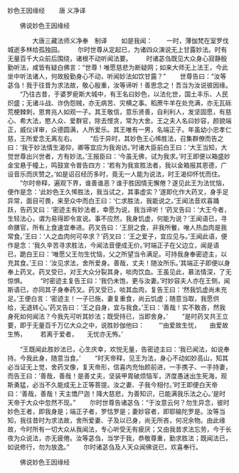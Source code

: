   妙色王因缘经
　　唐 义净译




　　佛说妙色王因缘经

　　　　大唐三藏法师义净奉　制译
　　如是我闻：
　　一时，薄伽梵在室罗伐城逝多林给孤独园。
　　尔时世尊从定起已，为诸四众演说无上甘露妙法。时有无量百千大众前后围绕，诸根不动听闻法要。
　　时诸苾刍既见大众身心寂静殷勤听法，咸皆有疑白佛言：“世尊！唯愿慈悲为断疑网；如来大师无上法王，今此坐中听法诸人，何故殷勤身心不动，听闻妙法如饮甘露？”
　　世尊告曰：“汝等苾刍！我于往昔为求法故，敬心殷重，汝等谛听！善思念之！吾当为汝说彼因缘。
　　“乃往古昔，于婆罗痆斯大城中，有王名曰妙色，以法化世，国土丰乐、人民炽盛；无诸斗战、诈伪怨贼，亦无病苦、灾横之事。稻蔗牛羊在处充满，亦无瓦砾荒梗棘刺，恩育兆人如观一子。其王敬信，意乐贤善，自利利人，发坚固愿，有慈心、希大法，愍人众、爱群官，除去悭贪，常为大舍。王之夫人名曰妙容，颜貌端正，威仪详审，众德圆满，人所爱乐。其王唯有一男，名端正子。年虽幼小忠孝仁慈，王所爱念无离左右。
　　“后于异时，其妙色王心悕胜法，召集群僚而告之曰：‘我于妙法情生渴仰，卿等宜应为我询访。’时诸大臣前白王曰：‘大王当知，大觉世尊出兴世者，方有妙法。’王报臣曰：‘今虽无佛，试为我求。’时王即便以箱盛妙金宝悬于幢上，鸣鼓宣令普告四方：‘若有为我宣胜法者，我以金箱报其恩德，广设音乐而庆赞之。’如是诏召经历多时，竟无一人能为说法，时王渴仰怀忧而住。
　　“尔时帝释，遍观下界，谁善谁恶？谁于胜因情无懈倦？遂见此王为法忧恼，便作是念：‘此妙色王久悕胜法，我当试之，其事虚实？’遂即化作大药叉，身手足异常，面目可畏，来至众中而白王曰：‘仁求胜法，我能说之。’王闻法音欢喜踊跃，告药叉曰：‘密迹主有妙法者，幸愿为说，我当谛听！’药叉告曰：‘大王今者，生轻法心，谓为易得即令宣说。事不应然，我身饥虚，何能为说？’王闻语已，寻命膳官，所有上食速宜奉进。药叉告曰：‘王厨之食，非我所餐，唯人热血肉是我常食。’王曰：‘人之血肉何可卒求？’药叉曰：‘王之爱子，宜应见与。’王闻此语，便作是念：‘我久辛苦寻求胜法，今闻法音便成无价。’时端正子在父边立，闻是语已，跪白王曰：‘唯愿父王勿生忧恼，父之所望当令满足。可持我身奉密迹主，以充其食。’王曰：‘汝见求法，舍所爱身。善哉，丈夫！随汝所乐。’其端正子即便以身奉上药叉。药叉受已，对王大众分裂其身，啖肉饮血。王虽见此，慕法情深，了无惊惧。
　　“时密迹主复告王曰：‘我仍未饱，更与汝妻。’时妙容夫人亦在王侧，闻斯语已，亦同其子身奉药叉。药叉受已，啖其血肉，复告王曰：‘然我饥虚尚未充足。’王便白言：‘密迹主！一子已施，妻复重食，尚云饥虚；随意当取，我愿供给，无退转心。’药叉告曰：‘王之自身，宜与我食。’王曰：‘善哉！实不敢吝，然我身死如何闻法？今我先可听其妙法；既受持已，当即舍身。’
　　“是时药叉共王立要，即于无量百千万亿大众之中，说胜妙伽他曰：
　　“‘由爱故生忧，　　由爱故生怖，
　　若离于爱者，　　无忧亦无怖。’

　　“王既闻此胜妙法已，心生庆幸，欢悦无量，告密迹主曰：‘我已闻法，如说奉持。今我此身，随意当食。’
　　“时天帝释，见王为法，身心不动如妙高山，知其必当证无上觉，舍药叉像，复天帝形，信喜内充怡颜前进，一手携子、一手持妻，而告王曰：‘善哉，善哉！是善丈夫，坚装甲胄破烦恼军，济度愚迷出生死海，观斯勇猛，必当不久能成无上正等菩提。汝之妻、子我今相付。’时王即便白天帝曰：‘善哉，善哉！天主憍尸迦！降大慈悲，为善知识，已能满我乐法之心。’是时天帝于大众中忽然不现。”
　　尔时世尊告诸苾刍：“于汝意云何？勿生异念，彼时妙色王者，即我身是；端正子者，罗怙罗是；妻妙容者，即耶输陀罗是。汝等当知，我往昔时为求法故，舍所爱妻、子及以已身，尚无所吝，何况余物。由此缘故，今时所有一切大众从我闻法，专心听受无有疲厌；又由我昔求法忘劳，今于长夜为众说法，亦无疲倦。汝等苾刍，当学于我，恭敬尊重，勤求胜法；既闻法已，如说修行，勿为放逸。”
　　尔时诸苾刍及人天众闻佛说已，欢喜奉行。

　　佛说妙色王因缘经


